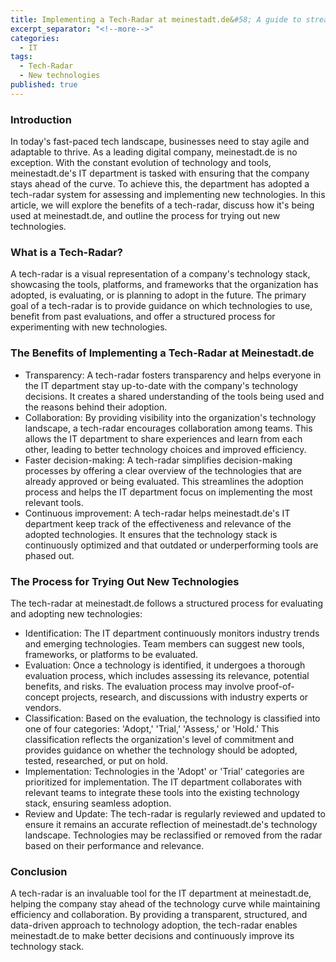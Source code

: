 ```yaml
---
title: Implementing a Tech-Radar at meinestadt.de&#58; A guide to streamlining technology adoption
excerpt_separator: "<!--more-->"
categories:
  - IT
tags:
  - Tech-Radar
  - New technologies
published: true
---
```


### Introduction
In today's fast-paced tech landscape, businesses need to stay agile and adaptable to thrive. As a leading digital 
company, meinestadt.de is no exception. With the constant evolution of technology and tools, meinestadt.de's IT department 
is tasked with ensuring that the company stays ahead of the curve. To achieve this, the department has adopted a tech-radar 
system for assessing and implementing new technologies. In this article, we will explore the benefits of a tech-radar, discuss 
how it's being used at meinestadt.de, and outline the process for trying out new technologies.

### What is a Tech-Radar?
A tech-radar is a visual representation of a company's technology stack, showcasing the tools, platforms, and frameworks that 
the organization has adopted, is evaluating, or is planning to adopt in the future. The primary goal of a tech-radar is to 
provide guidance on which technologies to use, benefit from past evaluations, and offer a structured process for experimenting 
with new technologies.

### The Benefits of Implementing a Tech-Radar at Meinestadt.de
- Transparency: A tech-radar fosters transparency and helps everyone in the IT department stay up-to-date with the company's 
technology decisions. It creates a shared understanding of the tools being used and the reasons behind their adoption.
- Collaboration: By providing visibility into the organization's technology landscape, a tech-radar encourages collaboration 
among teams. This allows the IT department to share experiences and learn from each other, leading to better technology choices 
and improved efficiency.
- Faster decision-making: A tech-radar simplifies decision-making processes by offering a clear overview of the technologies 
that are already approved or being evaluated. This streamlines the adoption process and helps the IT department focus on 
implementing the most relevant tools.
- Continuous improvement: A tech-radar helps meinestadt.de's IT department keep track of the effectiveness and relevance of 
the adopted technologies. It ensures that the technology stack is continuously optimized and that outdated or underperforming 
tools are phased out.


### The Process for Trying Out New Technologies
The tech-radar at meinestadt.de follows a structured process for evaluating and adopting new technologies:
- Identification: The IT department continuously monitors industry trends and emerging technologies. Team members can suggest 
new tools, frameworks, or platforms to be evaluated.
- Evaluation: Once a technology is identified, it undergoes a thorough evaluation process, which includes assessing its 
relevance, potential benefits, and risks. The evaluation process may involve proof-of-concept projects, research, and 
discussions with industry experts or vendors.
- Classification: Based on the evaluation, the technology is classified into one of four categories: 
'Adopt,' 'Trial,' 'Assess,' or 'Hold.' This classification reflects the organization's level of commitment and provides 
guidance on whether the technology should be adopted, tested, researched, or put on hold.
- Implementation: Technologies in the 'Adopt' or 'Trial' categories are prioritized for implementation. The IT department 
collaborates with relevant teams to integrate these tools into the existing technology stack, ensuring seamless adoption.
- Review and Update: The tech-radar is regularly reviewed and updated to ensure it remains an accurate reflection of 
meinestadt.de's technology landscape. Technologies may be reclassified or removed from the radar based on their performance 
and relevance.

### Conclusion
A tech-radar is an invaluable tool for the IT department at meinestadt.de, helping the company stay ahead of the technology curve 
while maintaining efficiency and collaboration. By providing a transparent, structured, and data-driven approach to technology 
adoption, the tech-radar enables meinestadt.de to make better decisions and continuously improve its technology stack.

